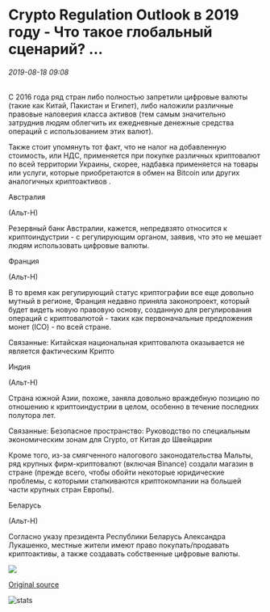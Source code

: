 # Crypto Regulation Outlook в 2019 году - Что такое глобальный сценарий? ...

###### 2019-08-18 09:08

С 2016 года ряд стран либо полностью запретили цифровые валюты (такие как Китай, Пакистан и Египет), либо наложили различные правовые наловерия класса активов (тем самым значительно затруднив людям облегчить их ежедневные денежные средства операций с использованием этих валют).

Также стоит упомянуть тот факт, что не налог на добавленную стоимость, или НДС, применяется при покупке различных криптовалют по всей территории Украины, скорее, надбавка применяется на товары или услуги, которые приобретаются в обмен на Bitcoin или других аналогичных криптоактивов .

Австралия 

(Альт-Н)

Резервный банк Австралии, кажется, непредвзято относится к криптоиндустрии - с регулирующим органом, заявив, что это не мешает людям использовать цифровые валюты.

Франция 

(Альт-Н)

В то время как регулирующий статус криптографии все еще довольно мутный в регионе, Франция недавно приняла законопроект, который будет видеть новую правовую основу, созданную для регулирования операций с криптовалютой - таких как первоначальные предложения монет (ICO) - по всей стране.

Связанные: Китайская национальная криптовалюта оказывается не является фактическим Крипто

Индия 

(Альт-Н)

Страна южной Азии, похоже, заняла довольно враждебную позицию по отношению к криптоиндустрии в целом, особенно в течение последних полутора лет.

Связанные: Безопасное пространство: Руководство по специальным экономическим зонам для Crypto, от Китая до Швейцарии

Кроме того, из-за смягченного налогового законодательства Мальты, ряд крупных фирм-криптовалют (включая Binance) создали магазин в стране (прежде всего, чтобы обойти некоторые юридические проблемы, с которыми сталкиваются криптокомпании на большей части крупных стран Европы).

Беларусь 

(Альт-Н)

Согласно указу президента Республики Беларусь Александра Лукашенко, местные жители имеют право покупать/продавать криптоактивы, а также создавать собственные цифровые валюты.

![](https://s3.cointelegraph.com/storage/uploads/view/bdec436d7e02aab4ae59a0aac803c88f.png)

[Original source](https://cointelegraph.com/news/crypto-regulation-outlook-in-2019-what-is-the-global-scenario)

![stats](https://c.statcounter.com/11760860/0/a89fa40b/1/ "stats")